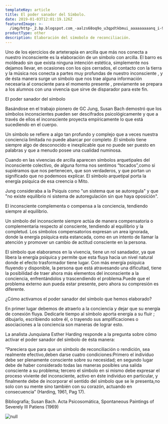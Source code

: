 ```yaml
---
templateKey: article
title: El poder sanador del Símbolo.
date: 2019-01-03T12:01:19.126Z
featuredImage: >-
  /img/http-_2.bp.blogspot.com_-aalzs68oq9o_u3qpdtkbmui_aaaaaaaaanq_i-9kjdw7paa_s1600_01-coyolxauhqui-templo-mayor.jpg
productType: other
description: Elaboración del símobolo de reconciliación.
---
```

Uno de los ejercicios de arteterapia en arcilla que más nos conecta a nuestro inconsciente es la elaboración de un símbolo con arcilla. El barro es moldeado sin que exista ninguna intención estética, simplemente nos dejamos llevar, en ocasiones con los ojos cerrados,   el contacto con la tierra y la música nos conecta a partes muy profundas  de nuestro inconsciente , y de ésta manera surge un símbolo que nos trae alguna información  necesaria al consciente para el momento presente , previamente se prepara a los alumnos con una vivencia que sirve de disparador para este fin.

El poder sanador del símbolo

Basándose en el trabajo pionero de GC Jung, Susan Bach demostró que los símbolos inconscientes pueden ser descifrados psicológicamente y que a través de ellos el inconsciente proyecta empíricamente lo que está sucediendo en el cuerpo.

Un símbolo se refiere a algo tan profundo y complejo que a veces nuestra conciencia limitada no puede abarcar por completo .El símbolo tiene siempre algo de desconocido e inexplicable que no puede ser puesto en palabras y que a menudo posee una cualidad numinosa.

Cuando en las vivencias de arcilla aparecen símbolos arquetipales del inconsciente colectivo, de alguna forma nos sentimos “tocados”,como si supiéramos que nos pertenecen, que son verdaderos, y que portan un significado que no podemoos explicar. El símbolo arquetipal porta la energía psíquica de esa creencia o Mito.

Jung consideraba a la Psiquis como "un sistema que se autoregula" y que "no existe equilibrio ni sistema de autoregulación sin que haya oposición".

El inconsciente complementa o compensa a la conciencia, tendiendo siempre al equilibrio.

Un símbolo del inconsciente siempre actúa de manera compensatoria o complementaria respecto al consciente, tendiendo al equilibrio y la completud. Los símbolos compensatorios expresan un area ignorada, donde la energía psíquica esta estancada, como en un intento de llamar la atención y promover un cambio de actitud consciente en la persona.

El símbolo que elaboramos en la vivencia, tiene un rol sanadador, ya que  libera la energía psíquica y permite que esta fluya hacia un nivel natural donde el efecto trasformador tiene lugar. Con más energía psíquica fluyendo y disponible, la persona que está atravesando una dificultad, tiene la posibilidad de traer ahora más elementos del inconsciente a la conciencia, enfrentándolos y trascendiendo el problema.Puede que el problema externo aun pueda estar presente, pero ahora su compresión es diferente.

¿Cómo activamos el poder sanador del símbolo que hemos elaborado?

En primer lugar debemos de atraerlo a la conciencia y dejar que su energía de conexión fluya. Dedicarle tiempo al símbolo aporta energía a su fluir ; dibujarlo, escribiendo sobre él, o trayendo sus amplificaciones o asociaciones a la conciencia son maneras de lograr esto.

La analista Junquiana Esther Harding responde a la pregunta sobre cómo activar el poder sanador del símbolo de ésta manera:

“Pareciera que para que un símbolo de reconciliación o rendición, sea realmente efectivo,deben darse cuatro condiciones:Primero el individuo debe ser plenamente consciente sobre su necesidad; en segundo lugar debe de haber considerado todas las maneras posibles una salida consciente a su problema; tercero el símbolo en si mismo debe expresar el proceso viviente del inconsciente, activo en éste individuo en particular, y finalmente debe de incorporar el sentido del símbolo que se le presenta,no solo con su mente sino también con su corazón, actuando en consecuencia” (Harding, 1961, Pag 17).

Bibliografía; Susan Bach. Acta Psicosomática, Spontaneous Paintings of Severely III Patiens (1969)

![null](/img/http-_2.bp.blogspot.com_-aalzs68oq9o_u3qpdtkbmui_aaaaaaaaanq_i-9kjdw7paa_s1600_01-coyolxauhqui-templo-mayor.jpg)
